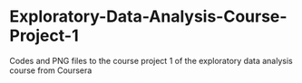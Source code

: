 # Exploratory-Data-Analysis-Course-Project-1
Codes and PNG files to the course project 1 of the exploratory data analysis course from Coursera
